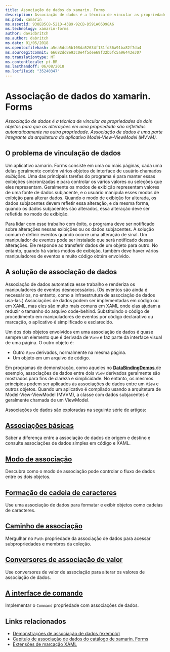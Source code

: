 ```yaml
---
title: Associação de dados do xamarin. Forms
description: Associação de dados é a técnica de vincular as propriedades de dois objetos para que as alterações em uma propriedade são refletidas automaticamente na outra propriedade. Associação de dados é uma parte integrante da arquitetura do aplicativo Model-View-ViewModel (MVVM).
ms.prod: xamarin
ms.assetid: 938E85C8-521D-43B9-92CB-D591A06D98A6
ms.technology: xamarin-forms
author: davidbritch
ms.author: dabritch
ms.date: 01/05/2018
ms.openlocfilehash: a5ea5dcb5b108da52634f131fd36a91ba82f7da4
ms.sourcegitcommit: 66682dd8e93c0e4f5dee69f32b5fc5a96443e307
ms.translationtype: MT
ms.contentlocale: pt-BR
ms.lasthandoff: 06/08/2018
ms.locfileid: "35240347"
---
```

# <a name="xamarinforms-data-binding"></a>Associação de dados do xamarin. Forms

_Associação de dados é a técnica de vincular as propriedades de dois objetos para que as alterações em uma propriedade são refletidas automaticamente na outra propriedade. Associação de dados é uma parte integrante da arquitetura do aplicativo Model-View-ViewModel (MVVM)._

## <a name="the-data-linking-problem"></a>O problema de vinculação de dados

Um aplicativo xamarin. Forms consiste em uma ou mais páginas, cada uma delas geralmente contém vários objetos de interface de usuário chamados *exibições*. Uma das principais tarefas do programa é para manter essas exibições sincronizadas e para controlar os vários valores ou seleções que eles representam. Geralmente os modos de exibição representam valores de uma fonte de dados subjacente, e o usuário manipula esses modos de exibição para alterar dados. Quando o modo de exibição for alterada, os dados subjacentes devem refletir essa alteração, e da mesma forma, quando os dados subjacentes são alterados, essa alteração deve ser refletida no modo de exibição.

Para lidar com esse trabalho com êxito, o programa deve ser notificado sobre alterações nessas exibições ou os dados subjacentes. A solução comum é definir eventos quando ocorre uma alteração de sinal. Um manipulador de eventos pode ser instalado que será notificado dessas alterações. Ele responde ao transferir dados de um objeto para outro. No entanto, quando há vários modos de exibição, também deve haver vários manipuladores de eventos e muito código obtém envolvido.

## <a name="the-data-binding-solution"></a>A solução de associação de dados

Associação de dados automatiza esse trabalho e renderiza os manipuladores de eventos desnecessários. (Os eventos são ainda é necessários, no entanto, como a infraestrutura de associação de dados usa-las.) Associações de dados podem ser implementadas em código ou em XAML, mas eles são muito mais comuns em XAML onde elas ajudam a reduzir o tamanho do arquivo code-behind. Substituindo o código de procedimento em manipuladores de eventos por código declarativo ou marcação, o aplicativo é simplificado e esclarecido.

Um dos dois objetos envolvidos em uma associação de dados é quase sempre um elemento que é derivada de `View` e faz parte da interface visual de uma página. O outro objeto é:

- Outro `View` derivados, normalmente na mesma página.
- Um objeto em um arquivo de código.

Em programas de demonstração, como aqueles no [ **DataBindingDemos** ](https://developer.xamarin.com/samples/xamarin-forms/DataBindingDemos/) de exemplo, associações de dados entre dois `View` derivados geralmente são mostrados para fins de clareza e simplicidade. No entanto, os mesmos princípios podem ser aplicados às associações de dados entre um `View` e outros objetos. Quando um aplicativo é compilado usando a arquitetura de Model-View-ViewModel (MVVM), a classe com dados subjacentes é geralmente chamada de um ViewModel.

Associações de dados são exploradas na seguinte série de artigos:

## <a name="basic-bindingsbasic-bindingsmd"></a>[Associações básicas](basic-bindings.md)

Saber a diferença entre a associação de dados de origem e destino e consulte associações de dados simples em código e XAML.

## <a name="binding-modebinding-modemd"></a>[Modo de associação](binding-mode.md)

Descubra como o modo de associação pode controlar o fluxo de dados entre os dois objetos.

## <a name="string-formattingstring-formattingmd"></a>[Formação de cadeia de caracteres](string-formatting.md)

Use uma associação de dados para formatar e exibir objetos como cadeias de caracteres.

## <a name="binding-pathbinding-pathmd"></a>[Caminho de associação](binding-path.md)

Mergulhar no `Path` propriedade da associação de dados para acessar subpropriedades e membros da coleção.

## <a name="binding-value-convertersconvertersmd"></a>[Conversores de associação de valor](converters.md)

Use conversores de valor de associação para alterar os valores de associação de dados.

## <a name="the-command-interfacecommandingmd"></a>[A interface de comando](commanding.md)

Implementar o `Command` propriedade com associações de dados.



## <a name="related-links"></a>Links relacionados

- [Demonstrações de associação de dados (exemplo)](https://developer.xamarin.com/samples/xamarin-forms/DataBindingDemos/)
- [Capítulo de associação de dados do catálogo de xamarin. Forms](~/xamarin-forms/creating-mobile-apps-xamarin-forms/summaries/chapter16.md)
- [Extensões de marcação XAML](~/xamarin-forms/xaml/markup-extensions/index.md)

